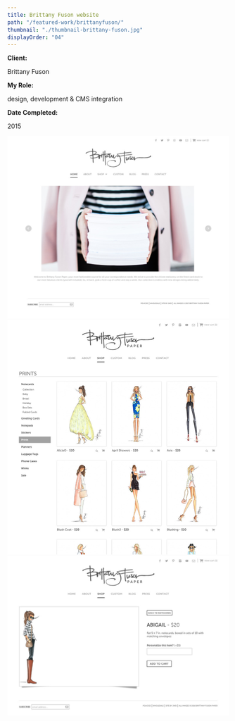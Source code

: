 ```yaml
---
title: Brittany Fuson website
path: "/featured-work/brittanyfuson/"
thumbnail: "./thumbnail-brittany-fuson.jpg"
displayOrder: "04"
---
```

**Client:**

Brittany Fuson

**My Role:**

design, development & CMS integration

**Date Completed:**

2015

![Brittany Fuson website](./brittany-fuson-1.jpg)
![Brittany Fuson website](./brittany-fuson-2.jpg)
![Brittany Fuson website](./brittany-fuson-3.jpg)

